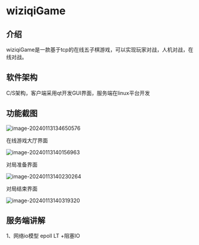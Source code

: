 # wiziqiGame

## 介绍

wiziqiGame是一款基于tcp的在线五子棋游戏，可以实现玩家对战，人机对战，在线对战。

## 软件架构

C/S架构，客户端采用qt开发GUI界面，服务端在linux平台开发

## 功能截图

![image-20240113134650576](https://s2.loli.net/2024/01/13/6xXhBCUjMrIJgy2.png)

在线游戏大厅界面

![image-20240113140156963](https://s2.loli.net/2024/01/13/x5aCuDthslHbyWq.png)

对局准备界面

![image-20240113140230264](https://s2.loli.net/2024/01/13/mcUGhMvRbfgpC7q.png)

对局结束界面

![image-20240113140319320](https://s2.loli.net/2024/01/13/onGpsuwBd2NDTv5.png)

## 服务端讲解

1、网络io模型 epoll LT +阻塞IO


